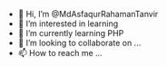 - 👋 Hi, I’m @MdAsfaqurRahamanTanvir
- 👀 I’m interested in learning
- 🌱 I’m currently learning PHP
- 💞️ I’m looking to collaborate on ...
- 📫 How to reach me ...

<!---
MdAsfaqurRahamanTanvir/MdAsfaqurRahamanTanvir is a ✨ special ✨ repository because its `README.md` (this file) appears on your GitHub profile.
You can click the Preview link to take a look at your changes.
--->
